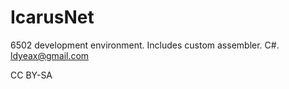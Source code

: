 IcarusNet
=========

6502 development environment. Includes custom assembler. C#. ldyeax@gmail.com

CC BY-SA
